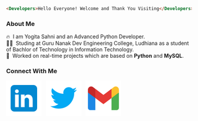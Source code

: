 ```HTML 
<Developers>Hello Everyone! Welcome and Thank You Visiting</Developers> 
```


### About Me

🔥 &nbsp;I am Yogita Sahni and an Advanced Python Developer.  
👨‍🎓 &nbsp;Studing at Guru Nanak Dev Engineering College, Ludhiana as a student of Bachlor of Technology in Information Technology.   
💼 &nbsp;Worked on real-time projects which are based on **Python** and **MySQL**.



### Connect With Me

[![Linkedin](./social-icons/linkedin.svg)](https://www.linkedin.com/in/yogitasahni22) &nbsp; [![Twitter](social-icons/twitter.svg)](https://twitter.com/YogitaSahni) &nbsp; [![Gmail](social-icons/gmail.svg)](mailto:sahniyogita27@gmail.com) 
